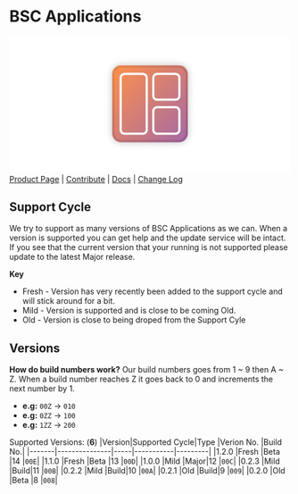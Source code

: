 # BSC Applications
![BSC Applications Logo](https://github.com/BitSoftwareCo/BSC-Applications/raw/main/BSC%20Applications/BSC%20Applications/Assets/SplashScreen.scale-200.png)
[Product Page](https://bitsoftwareco.github.io) | [Contribute](https://github.com/BitSoftwareCo/BSC-Applications/blob/main/contribute.md#contribute-to-bsc-applications) | [Docs](https://bitsoftwareco.github.io/docs/BSC-Applications.html) | [Change Log](https://bitsoftwareco.github.io/changelog/BSC-Applications.html)

## Support Cycle
We try to support as many versions of BSC Applications as we can. When a version is supported you can get help and the update service will be intact. If you see that the current version that your running is not supported please update to the latest Major release.

**Key**
- Fresh - Version has very recently been added to the support cycle and will stick around for a bit.
- Mild - Version is supported and is close to be coming Old.
- Old - Version is close to being droped from the Support Cyle

## Versions
**How do build numbers work?**
Our build numbers goes from 1 ~ 9 then A ~ Z. When a build number reaches Z it goes back to 0 and increments the next number by 1.
- **e.g:** ```00Z``` -> ```010```
- **e.g:** ```0ZZ``` -> ```100```
- **e.g:** ```1ZZ``` -> ```200```

Supported Versions: (**6**)
|Version|Supported Cycle|Type |Verion No. |Build No.|
|-------|---------------|-----|-----------|---------|
|1.2.0  |Fresh          |Beta |14         |```00E```|
|1.1.0  |Fresh          |Beta |13         |```00D```|
|1.0.0  |Mild           |Major|12         |```00C```|
|0.2.3  |Mild           |Build|11         |```00B```|
|0.2.2  |Mild           |Build|10         |```00A```|
|0.2.1  |Old            |Build|9          |```009```|
|0.2.0  |Old            |Beta |8          |```008```|
